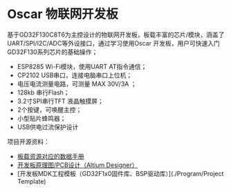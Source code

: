 # Oscar 物联网开发板
基于GD32F130C8T6为主控设计的物联网开发板，板载丰富的芯片/模块，涵盖了UART/SPI/I2C/ADC等外设接口，通过学习使用Oscar 开发板，用户可快速入门GD32F130系列芯片的基础操作；
* ESP8285 Wi-Fi模块，使用UART AT指令通信；
* CP2102 USB串口，连接电脑串口上位机；
* 电压电流测量电路，可测量 MAX 30V/3A ；
* 128kb 串行Flash；
* 3.2寸SPI串行TFT 液晶触摸屏；
* 2个按键，可唤醒主控；
* 小型贴片蜂鸣器；
* USB供电过流保护设计

项目开源资料：
* [板载资源对应的数据手册](./Document/DATASHEET)
* [开发板原理图/PCB设计（Altium Designer）](./PCB)
* [开发板MDK工程模板（GD32F1x0固件库、BSP驱动库）](./Program/Project Template)